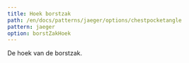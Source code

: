 ```yaml
---
title: Hoek borstzak
path: /en/docs/patterns/jaeger/options/chestpocketangle
pattern: jaeger
option: borstZakHoek
---
```


De hoek van de borstzak.